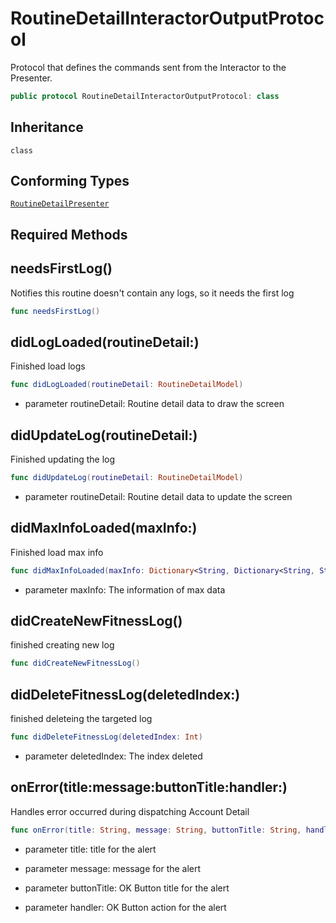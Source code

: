 # RoutineDetailInteractorOutputProtocol

Protocol that defines the commands sent from the Interactor to the Presenter.

``` swift
public protocol RoutineDetailInteractorOutputProtocol: class
```

## Inheritance

`class`

## Conforming Types

[`RoutineDetailPresenter`](RoutineDetailPresenter)

## Required Methods

## needsFirstLog()

Notifies this routine doesn't contain any logs, so it needs the first log

``` swift
func needsFirstLog()
```

## didLogLoaded(routineDetail:)

Finished load logs

``` swift
func didLogLoaded(routineDetail: RoutineDetailModel)
```

  - parameter routineDetail: Routine detail data to draw the screen

## didUpdateLog(routineDetail:)

Finished updating the log

``` swift
func didUpdateLog(routineDetail: RoutineDetailModel)
```

  - parameter routineDetail: Routine detail data to update the screen

## didMaxInfoLoaded(maxInfo:)

Finished load max info

``` swift
func didMaxInfoLoaded(maxInfo: Dictionary<String, Dictionary<String, String>>)
```

  - parameter maxInfo: The information of max data

## didCreateNewFitnessLog()

finished creating new log

``` swift
func didCreateNewFitnessLog()
```

## didDeleteFitnessLog(deletedIndex:)

finished deleteing the targeted log

``` swift
func didDeleteFitnessLog(deletedIndex: Int)
```

  - parameter deletedIndex: The index deleted

## onError(title:message:buttonTitle:handler:)

Handles error occurred during dispatching Account Detail

``` swift
func onError(title: String, message: String, buttonTitle: String, handler: ((UIAlertAction) -> Void)?)
```

  - parameter title: title for the alert

<!-- end list -->

  - parameter message: message for the alert

<!-- end list -->

  - parameter buttonTitle: OK Button title for the alert

<!-- end list -->

  - parameter handler: OK Button action for the alert
